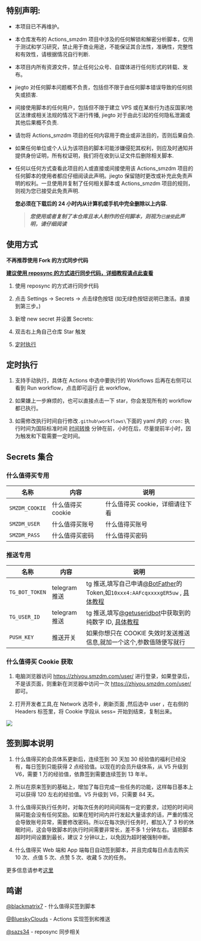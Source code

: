 ## 特别声明:

- 本项目已不再维护。

- 本仓库发布的 Actions_smzdm 项目中涉及的任何解锁和解密分析脚本，仅用于测试和学习研究，禁止用于商业用途，不能保证其合法性，准确性，完整性和有效性，请根据情况自行判断.

- 本项目内所有资源文件，禁止任何公众号、自媒体进行任何形式的转载、发布。

- jiegto 对任何脚本问题概不负责，包括但不限于由任何脚本错误导致的任何损失或损害.

- 间接使用脚本的任何用户，包括但不限于建立 VPS 或在某些行为违反国家/地区法律或相关法规的情况下进行传播, jiegto 对于由此引起的任何隐私泄漏或其他后果概不负责.

- 请勿将 Actions_smzdm 项目的任何内容用于商业或非法目的，否则后果自负.

- 如果任何单位或个人认为该项目的脚本可能涉嫌侵犯其权利，则应及时通知并提供身份证明，所有权证明，我们将在收到认证文件后删除相关脚本.

- 任何以任何方式查看此项目的人或直接或间接使用该 Actions_smzdm 项目的任何脚本的使用者都应仔细阅读此声明。jiegto 保留随时更改或补充此免责声明的权利。一旦使用并复制了任何相关脚本或 Actions_smzdm 项目的规则，则视为您已接受此免责声明.

  **您必须在下载后的 24 小时内从计算机或手机中完全删除以上内容.** </br>

  > **_您使用或者复制了本仓库且本人制作的任何脚本，则视为`已接受`此声明，请仔细阅读_**

## 使用方式

**不再推荐使用 Fork 的方式同步代码**

**[建议使用 reposync 的方式进行同步代码，详细教程请点此查看](https://github.com/sazs34/MyActions/blob/master/backup/reposync.md)**

1. 使用 reposync 的方式进行同步代码

2. 点击 Settings -> Secrets -> 点击绿色按钮 (如无绿色按钮说明已激活。直接到第三步。)

3. 新增 new secret 并设置 Secrets:

4. 双击右上角自己仓库 Star 触发

5. [定时执行](##定时执行)

## 定时执行

1. 支持手动执行，具体在 Actions 中选中要执行的 Workflows 后再在右侧可以看到 Run workflow，点击即可运行 此 workflow。

2. 如果嫌上一步麻烦的，也可以直接点击一下 star，你会发现所有的 workflow 都已执行。

3. 如需修改执行时间自行修改`.github\workflows\`下面的 yaml 内的` cron:` 执行时间为国际标准时间 [时间转换](http://www.timebie.com/cn/universalbeijing.php) 分钟在前，小时在后，尽量提前半小时，因为触发和下载需要一定时间。

## Secrets 集合

### 什么值得买专用

| 名称           | 内容              | 说明                            |
| -------------- | ----------------- | ------------------------------- |
| `SMZDM_COOKIE` | 什么值得买 cookie | 什么值得买 cookie，详细请往下看 |
| `SMZDM_USER`   | 什么值得买账号    | 什么值得买账号                  |
| `SMZDM_PASS`   | 什么值得买密码    | 什么值得买密码                  |

### 推送专用

| 名称           | 内容          | 说明                                                                                                                                                                        |
| -------------- | ------------- | --------------------------------------------------------------------------------------------------------------------------------------------------------------------------- |
| `TG_BOT_TOKEN` | telegram 推送 | tg 推送,填写自己申请[@BotFather](https://t.me/BotFather)的 Token,如`10xxx4:AAFcqxxxxgER5uw` , [具体教程](https://github.com/lxk0301/scripts/pull/37#issuecomment-692415594) |
| `TG_USER_ID`   | telegram 推送 | tg 推送,填写[@getuseridbot](https://t.me/getuseridbot)中获取到的纯数字 ID, [具体教程](https://github.com/lxk0301/scripts/pull/37#issuecomment-692415594)                    |
| `PUSH_KEY`     | 推送开关      | 如果你想只在 COOKIE 失效时发送推送信息,就加一个这个,参数值随便写就行                                                                                                        |

### 什么值得买 Cookie 获取

1. 电脑浏览器访问 https://zhiyou.smzdm.com/user/ 进行登录，如果登录后，不是该页面，则重新在浏览器中访问一次 https://zhiyou.smzdm.com/user/ 即可。

2. 打开开发者工具,在 Network 选项卡，刷新页面 ,然后选中 user ，在右侧的 Headers 标签里，将 Cookie 字段从 sess= 开始到结束，复制出来。

![](https://github.com/jiegto/Actions_smzdm/blob/main/backup/SMZDM_Cookie.jpg?raw=true)

## 签到脚本说明

1. 什么值得买的会员体系更新后，连续签到 30 天加 30 经验值的福利已经没有，每日签到只能获得 2 点经验值。以现在的会员升级体系，从 V5 升级到 V6，需要 1 万的经验值，依靠签到需要连续签到 13 年半。

2. 所以在原来签到的基础上，增加了每日完成一些任务的功能，这样每日基本上可以获得 120 左右的经验值。V5 升级到 V6，只需要 84 天。

3. 什么值得买执行任务时，对每次任务的时间间隔有一定的要求，过短的时间间隔可能会没有任何奖励。如果在短时间内并行发起大量请求的话，严重的情况会导致账号异常，需要修改密码。所以在每次执行任务时，都加入了 3 秒的休眠时间，这会导致脚本的执行时间需要非常长，差不多 1 分钟左右。请把脚本超时时间设置到最长，建议 2 分钟以上，以免因为超时被强制中断。

4. 什么值得买 Web 端和 App 端每日自动签到脚本，并且完成每日点击去购买 10 次、点值 5 次、点赞 5 次、收藏 5 次的任务。

更多信息请参考[这里](https://github.com/blackmatrix7/ios_rule_script/blob/master/script/smzdm/README.md)

## 鸣谢

[@blackmatrix7](https://github.com/blackmatrix7/ios_rule_script/tree/master/script/smzdm) - 什么值得买签到脚本

[@BlueskyClouds](https://github.com/BlueskyClouds/My-Actions) - Actions 实现签到和推送

[@sazs34](https://github.com/sazs34) - reposync 同步相关
